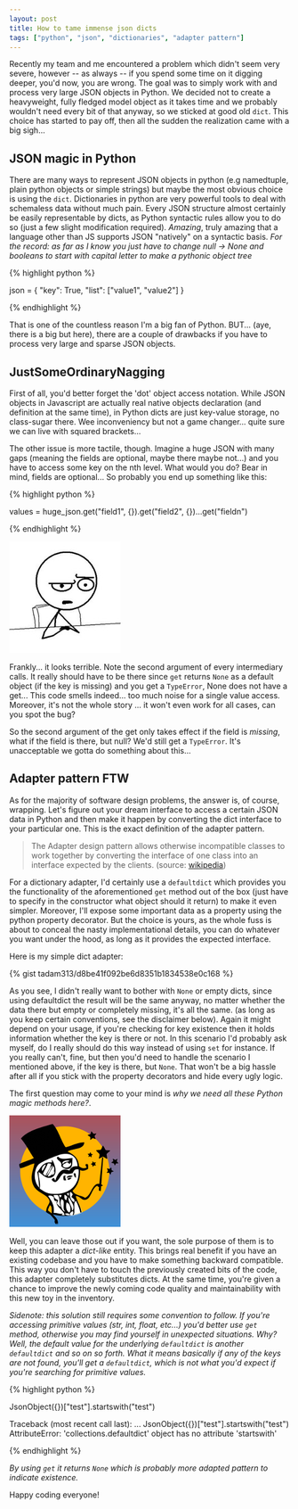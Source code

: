 ```yaml
---
layout: post
title: How to tame immense json dicts
tags: ["python", "json", "dictionaries", "adapter pattern"]
---
```


Recently my team and me encountered a problem which didn't seem very severe, however -- as always -- if you spend some time on it digging deeper, you'd now, you are wrong. The goal was to simply work with and process very large JSON objects in Python. We decided not to create a heavyweight, fully fledged model object as it takes time and we probably wouldn't need every bit of that anyway, so we sticked at good old `dict`. This choice has started to pay off, then all the sudden the realization came with a big sigh...

## JSON magic in Python

There are many ways to represent JSON objects in python (e.g namedtuple, plain python objects or simple strings) but maybe the most obvious choice is using the `dict`. Dictionaries in python are very powerful tools to deal with schemaless data without much pain. Every JSON structure almost certainly be easily representable by dicts, as Python syntactic rules allow you to do so (just a few slight modification required). _Amazing_, truly amazing that a language other than JS supports JSON "natively" on a syntactic basis. *For the record: as far as I know you just have to change null -> None and booleans to start with capital letter to make a pythonic object tree*

{% highlight python %}

json = {
  "key": True,
  "list": ["value1", "value2"]
}

{% endhighlight %}

That is one of the countless reason I'm a big fan of Python. BUT... (aye, there is a big but here), there are a couple of drawbacks if you have to process very large and sparse JSON objects.

## JustSomeOrdinaryNagging

First of all, you'd better forget the 'dot' object access notation. While JSON objects in Javascript are actually real native objects declaration (and definition at the same time), in Python dicts are just key-value storage, no class-sugar there. Wee inconveniency but not a game changer... quite sure we can live with squared brackets...

The other issue is more tactile, though. Imagine a huge JSON with many gaps (meaning the fields are optional, maybe there maybe not...) and you have to access some key on the nth level. What would you do? Bear in mind, fields are optional... So probably you end up something like this:

{% highlight python %}

values = huge_json.get("field1", {}).get("field2", {})...get("fieldn")

{% endhighlight %}

![what](/assets/images/python_dicts/what_face.jpg)

Frankly... it looks terrible. Note the second argument of every intermediary calls. It really should have to be there since `get` returns `None` as a default object (if the key is missing) and you get a `TypeError`, None does not have a get... This code smells indeed... too much noise for a single value access. Moreover, it's not the whole story ... it won't even work for all cases, can you spot the bug?

So the second argument of the get only takes effect if the field is *missing*, what if the field is there, but null? We'd still get a `TypeError`. It's unacceptable we gotta do something about this...

## Adapter pattern FTW

As for the majority of software design problems, the answer is, of course, wrapping. Let's figure out your dream interface to access a certain JSON data in Python and then make it happen by converting the dict interface to your particular one. This is the exact definition of the adapter pattern.

> The Adapter design pattern allows otherwise incompatible classes to work together by converting the interface of one class into an interface expected by the clients. (source: [wikipedia](https://en.wikipedia.org/wiki/Adapter_pattern))

For a dictionary adapter, I'd certainly use a `defaultdict` which provides you the functionality of the aforementioned `get` method out of the box (just have to specify in the constructor what object should it return) to make it even simpler. Moreover, I'll expose some important data as a property using the python property decorator. But the choice is yours, as the whole fuss is about to conceal the nasty implementational details, you can do whatever you want under the hood, as long as it provides the expected interface.

Here is my simple dict adapter:

{% gist tadam313/d8be41f092be6d8351b1834538e0c168 %}

As you see, I didn't really want to bother with `None` or empty dicts, since using defaultdict the result will be the same anyway, no matter whether the data there but empty or completely missing, it's all the same. (as long as you keep certain conventions, see the disclaimer below). Again it might depend on your usage, if you're checking for key existence then it holds information whether the key is there or not. In this scenario I'd probably ask myself, do I really should do this way instead of using `set` for instance. If you really can't, fine, but then you'd need to handle the scenario I mentioned above, if the key is there, but `None`. That won't be a big hassle after all if you stick with the property decorators and hide every ugly logic.

The first question may come to your mind is *why we need all these Python magic methods here?*.

![magic](/assets/images/python_dicts/magic_face.png)

Well, you can leave those out if you want, the sole purpose of them is to keep this adapter a *dict-like* entity. This brings real benefit if you have an existing codebase and you have to make something backward compatible. This way you don't have to touch the previously created bits of the code, this adapter completely substitutes dicts. At the same time, you're given a chance to improve the newly coming code quality and maintainability with this new toy in the inventory.

*Sidenote: this solution still requires some convention to follow. If you're accessing primitive values (str, int, float, etc...) you'd better use `get` method, otherwise you may find yourself in unexpected situations. Why? Well, the default value for the underlying `defaultdict` is another `defaultdict` and so on so forth. What it means basically if any of the keys are not found, you'll get a `defaultdict`, which is not what you'd expect if you're searching for primitive values.*

{% highlight python %}

JsonObject({})["test"].startswith("test")

Traceback (most recent call last):
...
    JsonObject({})["test"].startswith("test")
AttributeError: 'collections.defaultdict' object has no attribute 'startswith'

{% endhighlight %}

*By using `get` it returns `None` which is probably more adapted pattern to indicate existence.*

Happy coding everyone!